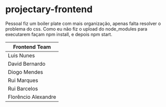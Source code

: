# projectary-frontend

Pessoal fiz um boiler plate com mais organização, apenas falta resolver o problema do css.
Como eu não fiz o upload do node_modules para executarem façam npm install, e depois npm start.

| Frontend Team       |
| ------------------- |
| Luis Nunes          |
| David Bernardo      |
| Diogo Mendes        |
| Rui Marques         |  
| Rui Barcelos        |
| Florêncio Alexandre |
